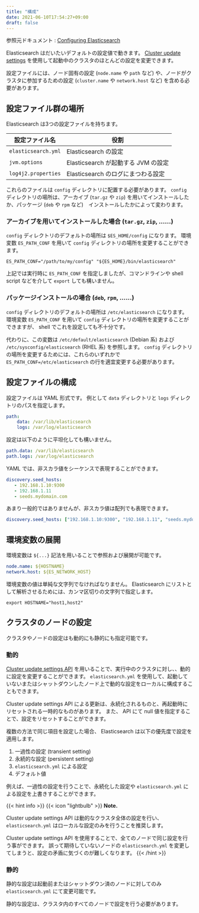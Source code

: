 ```yaml
---
title: "構成"
date: 2021-06-10T17:54:27+09:00
draft: false
---
```


参照元ドキュメント : [Configuring Elasticsearch](https://www.elastic.co/guide/en/elasticsearch/reference/current/settings.html)

Elasticsearch はだいたいデフォルトの設定値で動きます。
[Cluster update settings][Cluster update settings] を使用して起動中のクラスタのほとんどの設定を変更できます。

設定ファイルには、ノード固有の設定 (`node.name` や `path` など) や、ノードがクラスタに参加するための設定 (`cluster.name` や `network.host` など)
を含める必要があります。

## 設定ファイル群の場所
Elasticsearch は3つの設定ファイルを持ちます。

| 設定ファイル名      | 役割                                |
|---------------------|-------------------------------------|
| `elasticsearch.yml` | Elasticsearch の設定                |
| `jvm.options`       | Elasticsearch が起動する JVM の設定 |
| `log4j2.properties` | Elasticsearch のログにまつわる設定  |

これらのファイルは `config` ディレクトリに配置する必要があります。
`config` ディレクトリの場所は、アーカイブ (`tar.gz` や `zip`) を用いてインストールしたか、パッケージ (`deb` や `rpm` など)　インストールしたかによって変わります。

### アーカイブを用いてインストールした場合 (`tar.gz`, `zip`, ......)
`config` ディレクトリのデフォルトの場所は `$ES_HOME/config` になります。
環境変数 `ES_PATH_CONF` を用いて `config` ディレクトリの場所を変更することができます。

```shell
ES_PATH_CONF="/path/to/my/config" "${ES_HOME}/bin/elasticsearch"
```

上記では実行時に `ES_PATH_CONF` を指定しましたが、コマンドラインや shell script などを介して `export` しても構いません。

### パッケージインストールの場合 (`deb`, `rpm`, ......)
`config` ディレクトリのデフォルトの場所は `/etc/elasticsearch` になります。
環境変数 `ES_PATH_CONF` を用いて `config` ディレクトリの場所を変更することができますが、 shell でこれを設定しても不十分です。

代わりに、この変数は `/etc/default/elasticsearch` (Debian 系) および `/etc/sysconfig/elasticsearch` (RHEL 系) を参照します。
`config` ディレクトリの場所を変更するためには、これらのいずれかで `ES_PATH_CONF=/etc/elasticsearch` の行を適宜変更する必要があります。

## 設定ファイルの構成
設定ファイルは YAML 形式です。
例として `data` ディレクトリと `logs` ディレクトリのパスを指定します。

```yaml
path:
    data: /var/lib/elasticsearch
    logs: /var/log/elasticsearch
```

設定は以下のように平坦化しても構いません。

```yaml
path.data: /var/lib/elasticsearch
path.logs: /var/log/elasticsearch
```

YAML では、非スカラ値をシーケンスで表現することができます。

```yaml
discovery.seed_hosts:
   - 192.168.1.10:9300
   - 192.168.1.11
   - seeds.mydomain.com
```

あまり一般的ではありませんが、非スカラ値は配列でも表現できます。

```yaml
discovery.seed_hosts: ["192.168.1.10:9300", "192.168.1.11", "seeds.mydomain.com"]
```

## 環境変数の展開
環境変数は `${...}` 記法を用いることで参照および展開が可能です。

```yaml
node.name: ${HOSTNAME}
network.host: ${ES_NETWORK_HOST}
```

環境変数の値は単純な文字列でなければなりません。
Elasticsearch にリストとして解析させるためには、カンマ区切りの文字列で指定します。

```shell
export HOSTNAME="host1,host2"
```

## クラスタのノードの設定
クラスタやノードの設定はも動的にも静的にも指定可能です。

### 動的
[Cluster update settings API][Cluster update settings] を用いることで、実行中のクラスタに対し、、動的に設定を変更することができます。
`elasticsearch.yml` を使用して、起動していないまたはシャットダウンしたノード上で動的な設定をローカルに構成することもできます。

Cluster update settings API による更新は、永続化されるものと、再起動時にリセットされる一時的なものがあります。
また、 API にて null 値を指定することで、設定をリセットすることができます。

複数の方法で同じ項目を設定した場合、 Elasticsearch は以下の優先度で設定を適用します。

1. 一過性の設定 (transient setting)
2. 永続的な設定 (persistent setting)
3. `elasticsearch.yml` による設定
4. デフォルト値

例えば、一過性の設定を行うことで、永続化した設定や `elasticsearch.yml` による設定を上書きすることができます。

[Cluster update settings]: https://www.elastic.co/guide/en/elasticsearch/reference/current/cluster-update-settings.html

{{< hint info >}}
{{< icon "lightbulb" >}} **Note.**

Cluster update settings API は動的なクラスタ全体の設定を行い、 `elasticsearch.yml` はローカルな設定のみを行うことを推奨します。

Cluster update settings API を使用することで、全てのノードで同じ設定を行う事ができます。
誤って期待していないノードの `elasticsearch.yml` を変更してしまうと、設定の矛盾に気づくのが難しくなります。
{{< /hint >}}

### 静的
静的な設定は起動前またはシャットダウン済のノードに対してのみ `elasticsearch.yml` にて変更可能です。

静的な設定は、クラスタ内のすべてのノードで設定を行う必要があります。
